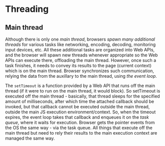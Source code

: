 # Threading

## Main thread

Although there is only one *main thread*, browsers *spawn many additional threads* for various tasks like networking, encoding, decoding, monitoring input devices, etc. All these additional tasks are organized into Web APIs, and the browser will spawn new threads whenever appropriate so the Web APIs can execute there, offloading the main thread. However, once such a task finishes, it needs to convey its results to the page (current context) which is on the main thread. Browser synchronizes such communication, relying the data from the auxillary to the main thread, using *the event loop*.

The `setTimeout` is a function provided by a Web API that runs off the main thread (if it were to run on the main thread, it would block). So setTimeout is executed off the main thread - basically, that thread sleeps for the specified amount of milliseconds, after which time the attached callback should be invoked, but that callback cannot be executed outside the main thread, outside the main JS execution environment/context. So, when the timeout expires, the event loop takes that callback and enqueues it on the *task queue*, where it waits for execution. Browser gets the pointer events from the OS the same way - via the task queue. All things that execute off the main thread but need to rely their results to the main execution context are managed the same way.
